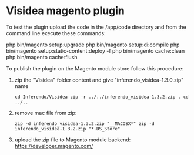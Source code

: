 # Visidea magento plugin

To test the plugin upload the code in the /app/code directory and from the command line execute these commands:

php bin/magento setup:upgrade
php bin/magento setup:di:compile
php bin/magento setup:static-content:deploy -f
php bin/magento cache:clean
php bin/magento cache:flush


To publish the plugin on the Magento module store follow this procedure:

1. zip the "Visidea" folder content and give "inferendo_visidea-1.3.0.zip" name

    `
    cd Inferendo/Visidea
    zip -r ../../inferendo_visidea-1.3.2.zip .
    cd ../..
    `

2. remove mac file from zip:

    `
    zip -d inferendo_visidea-1.3.2.zip "__MACOSX*"
    zip -d inferendo_visidea-1.3.2.zip "*.DS_Store"
    `

3. upload the zip file to Magento module backend: https://developer.magento.com/
